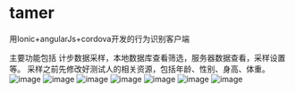 # tamer
用Ionic+angularJs+cordova开发的行为识别客户端

主要功能包括 计步数据采样，本地数据库查看筛选，服务器数据查看，采样设置等。
采样之前先修改好测试人的相关资源，包括年龄、性别、身高、体重。
![image](https://github.com/yimingyu/tamer/blob/master/screenshot/Screenshot_20161013-210935.png)
![image](https://github.com/yimingyu/tamer/blob/master/screenshot/Screenshot_20161013-211005.png)
![image](https://github.com/yimingyu/tamer/blob/master/screenshot/Screenshot_20161013-211842.png)
![image](https://github.com/yimingyu/tamer/blob/master/screenshot/Screenshot_20161013-211931.png)
![image](https://github.com/yimingyu/tamer/blob/master/screenshot/Screenshot_20161013-211944.png)
![image](https://github.com/yimingyu/tamer/blob/master/screenshot/Screenshot_20161013-212022.png)
![image](https://github.com/yimingyu/tamer/blob/master/screenshot/Screenshot_20161013-212045.png)


